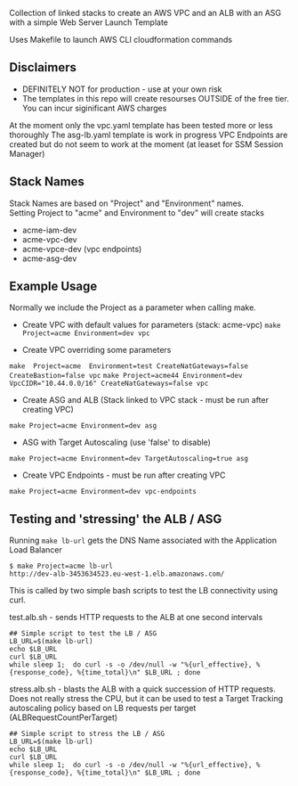 Collection of linked stacks to create an AWS VPC and an ALB with an ASG with a simple Web Server Launch Template

Uses Makefile to launch AWS CLI cloudformation commands


## Disclaimers
- DEFINITELY NOT for production - use at your own risk
- The templates in this repo will create resourses OUTSIDE of the free tier.  You can incur siginificant AWS charges

At the moment only the vpc.yaml template has been tested more or less thoroughly
The asg-lb.yaml template is work in progress
VPC Endpoints are created but do not seem to work at the moment (at leaset for SSM Session Manager)


## Stack Names
Stack Names are based on "Project" and "Environment" names.  
Setting Project to "acme"  and Environment to "dev" will create stacks
- acme-iam-dev
- acme-vpc-dev
- acme-vpce-dev  (vpc endpoints)
- acme-asg-dev



## Example Usage
Normally we include the Project as a parameter when calling make.

- Create VPC with default values for parameters  (stack:  acme-vpc)
`make Project=acme Environment=dev vpc` 

- Create VPC overriding some parameters

`make  Project=acme  Environment=test CreateNatGateways=false  CreateBastion=false vpc`
`make Project=acme44 Environment=dev VpcCIDR="10.44.0.0/16" CreateNatGateways=false vpc`

- Create ASG and ALB  (Stack linked to VPC stack - must be run after creating VPC)

`make Project=acme Environment=dev asg`

- ASG with Target Autoscaling   (use 'false' to disable)

`make Project=acme Environment=dev TargetAutoscaling=true asg`


- Create VPC Endpoints - must be run after creating VPC

`make Project=acme Environment=dev vpc-endpoints`


## Testing and 'stressing' the ALB / ASG

Running `make lb-url` gets the DNS Name associated with the Application Load Balancer
```
$ make Project=acme lb-url
http://dev-alb-3453634523.eu-west-1.elb.amazonaws.com/
```
This is called by two simple bash scripts to test the LB connectivity using curl.

test.alb.sh  -  sends HTTP requests to  the ALB at one second intervals
```
## Simple script to test the LB / ASG 
LB_URL=$(make lb-url)
echo $LB_URL
curl $LB_URL
while sleep 1;  do curl -s -o /dev/null -w "%{url_effective}, %{response_code}, %{time_total}\n" $LB_URL ; done

```

stress.alb.sh - blasts the ALB with a quick succession of HTTP requests.  
Does not really stress the CPU, but it can be used to test a Target Tracking autoscaling policy based on LB requests per target (ALBRequestCountPerTarget)

```
## Simple script to stress the LB / ASG 
LB_URL=$(make lb-url)
echo $LB_URL
curl $LB_URL
while sleep 1;  do curl -s -o /dev/null -w "%{url_effective}, %{response_code}, %{time_total}\n" $LB_URL ; done
```

